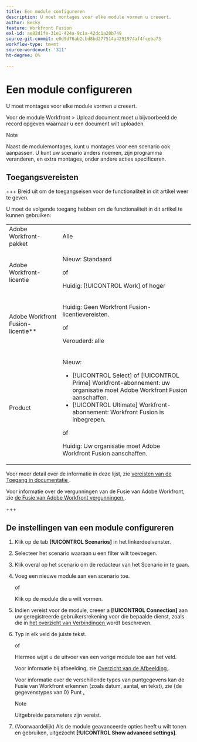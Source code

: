 ```yaml
---
title: Een module configureren
description: U moet montages voor elke module vormen u creeert.
author: Becky
feature: Workfront Fusion
exl-id: ae82d1fe-31e1-424a-9c1a-42dc1a20b749
source-git-commit: e0d9d76ab2cbd8bd277514a4291974af4fceba73
workflow-type: tm+mt
source-wordcount: '311'
ht-degree: 0%

---
```


# Een module configureren

U moet montages voor elke module vormen u creeert.

Voor de module Workfront > Upload document moet u bijvoorbeeld de record opgeven waarnaar u een document wilt uploaden.

>[!NOTE]
>
>Naast de modulemontages, kunt u montages voor een scenario ook aanpassen. U kunt uw scenario anders noemen, zijn programma veranderen, en extra montages, onder andere acties specificeren.

## Toegangsvereisten

+++ Breid uit om de toegangseisen voor de functionaliteit in dit artikel weer te geven.

U moet de volgende toegang hebben om de functionaliteit in dit artikel te kunnen gebruiken:

<table style="table-layout:auto">
 <col> 
 <col> 
 <tbody> 
  <tr> 
   <td role="rowheader">Adobe Workfront-pakket</td> 
   <td> <p>Alle</p> </td> 
  </tr> 
  <tr data-mc-conditions=""> 
   <td role="rowheader">Adobe Workfront-licentie</td> 
   <td> <p>Nieuw: Standaard</p><p>of</p><p>Huidig: [!UICONTROL Work] of hoger</p> </td> 
  </tr> 
  <tr> 
   <td role="rowheader">Adobe Workfront Fusion-licentie**</td> 
   <td>
   <p>Huidig: Geen Workfront Fusion-licentievereisten.</p>
   <p>of</p>
   <p>Verouderd: alle </p>
   </td> 
  </tr> 
  <tr> 
   <td role="rowheader">Product</td> 
   <td>
   <p>Nieuw:</p> <ul><li>[!UICONTROL Select] of [!UICONTROL Prime] Workfront-abonnement: uw organisatie moet Adobe Workfront Fusion aanschaffen.</li><li>[!UICONTROL Ultimate] Workfront-abonnement: Workfront Fusion is inbegrepen.</li></ul>
   <p>of</p>
   <p>Huidig: Uw organisatie moet Adobe Workfront Fusion aanschaffen.</p>
   </td> 
  </tr>
 </tbody> 
</table>

Voor meer detail over de informatie in deze lijst, zie [ vereisten van de Toegang in documentatie ](/help/workfront-fusion/references/licenses-and-roles/access-level-requirements-in-documentation.md).

Voor informatie over de vergunningen van de Fusie van Adobe Workfront, zie [ de Fusie van Adobe Workfront vergunningen ](/help/workfront-fusion/set-up-and-manage-workfront-fusion/licensing-operations-overview/license-automation-vs-integration.md).

+++

## De instellingen van een module configureren

1. Klik op de tab **[!UICONTROL Scenarios]** in het linkerdeelvenster.
1. Selecteer het scenario waaraan u een filter wilt toevoegen.
1. Klik overal op het scenario om de redacteur van het Scenario in te gaan.
1. Voeg een nieuwe module aan een scenario toe.

   of

   Klik op de module die u wilt vormen.

1. Indien vereist voor de module, creeer a **[!UICONTROL Connection]** aan uw geregistreerde gebruikersrekening voor die bepaalde dienst, zoals die in [ het overzicht van Verbindingen ](/help/workfront-fusion/get-started-with-fusion/understand-fusion/connection-overview.md) wordt beschreven.
1. Typ in elk veld de juiste tekst.

   of

   Hiermee wijst u de uitvoer van een vorige module toe aan het veld.

   Voor informatie bij afbeelding, zie [ Overzicht van de Afbeelding ](/help/workfront-fusion/get-started-with-fusion/understand-fusion/mapping-overview.md).

   Voor informatie over de verschillende types van puntgegevens kan de Fusie van Workfront erkennen (zoals datum, aantal, en tekst), zie {de gegevenstypes van 0} Punt [.](/help/workfront-fusion/references/mapping-panel/data-types/item-data-types.md)

   >[!NOTE]
   >
   >Uitgebreide parameters zijn vereist.

1. (Voorwaardelijk) Als de module geavanceerde opties heeft u wilt tonen en gebruiken, uitgezocht **[!UICONTROL Show advanced settings]**.
